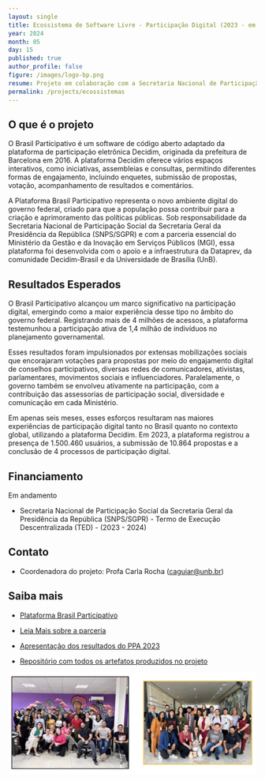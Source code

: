 ```yaml
---
layout: single
title: Ecossistema de Software Livre - Participação Digital (2023 - em andamento)
year: 2024
month: 05
day: 15
published: true
author_profile: false
figure: /images/logo-bp.png
resume: Projeto em colaboração com a Secretaria Nacional de Participação Social para o desenvolvimento da Plataforma de Participação digital Brasil Participativo, adotando o software Livre Decidim. Em 6 meses de projetos, tivemos as maiores experiências de participação digital tanto no Brasil quanto usando o Decidim.
permalink: /projects/ecossistemas
---
```


## O que é o projeto

O Brasil Participativo é um software de código aberto adaptado da plataforma de participação eletrônica Decidim, originada da prefeitura de Barcelona em 2016. A plataforma Decidim oferece vários espaços interativos, como iniciativas, assembleias e consultas, permitindo diferentes formas de engajamento, incluindo enquetes, submissão de propostas, votação, acompanhamento de resultados e comentários.

A Plataforma Brasil Participativo representa o novo ambiente digital do governo federal, criado para que a população possa contribuir para a criação e aprimoramento das políticas públicas. Sob responsabilidade da Secretaria Nacional de Participação Social da Secretaria Geral da Presidência da República (SNPS/SGPR) e com a parceria essencial do Ministério da Gestão e da Inovação em Serviços Públicos (MGI), essa plataforma foi desenvolvida com o apoio e a infraestrutura da Dataprev, da comunidade Decidim-Brasil e da Universidade de Brasília (UnB).

## Resultados Esperados

O Brasil Participativo alcançou um marco significativo na participação digital, emergindo como a maior experiência desse tipo no âmbito do governo federal. Registrando mais de 4 milhões de acessos, a plataforma testemunhou a participação ativa de 1,4 milhão de indivíduos no planejamento governamental.

Esses resultados foram impulsionados por extensas mobilizações sociais que encorajaram votações para propostas por meio do engajamento digital de conselhos participativos, diversas redes de comunicadores, ativistas, parlamentares, movimentos sociais e influenciadores. Paralelamente, o governo também se envolveu ativamente na participação, com a contribuição das assessorias de participação social, diversidade e comunicação em cada Ministério.

Em apenas seis meses, esses esforços resultaram nas maiores experiências de participação digital tanto no Brasil quanto no contexto global, utilizando a plataforma Decidim. Em 2023, a plataforma registrou a presença de 1.500.460 usuários, a submissão de 10.864 propostas e a conclusão de 4 processos de participação digital.

## Financiamento

Em andamento
-  Secretaria Nacional de Participação Social da Secretaria Geral da Presidência da República (SNPS/SGPR) - Termo de Execução Descentralizada (TED) - (2023 - 2024)

## Contato

- Coordenadora do projeto: Profa Carla Rocha ([caguiar@unb.br](caguiar@unb.br))

## Saiba mais

- [Plataforma Brasil Participativo](https://brasilparticipativo.presidencia.gov.br)

- [Leia Mais sobre a parceria](https://noticias.unb.br/117-pesquisa/6549-unb-desenvolve-plataforma-que-ajuda-populacao-a-indicar-prioridades-para-o-governo-federal)

- [Apresentação dos resultados do PPA 2023](https://drive.google.com/file/d/1ifHe87MlG5vkLVIYE4WlO8h2Ctbvi63M/view?usp=sharing)

- [Repositório com todos os artefatos produzidos no projeto](https://gitlab.com/lappis-unb/decidimbr)

[![Equipe](/images/BP.png)](https://gitlab.com/lappis-unb/decidimbr)
